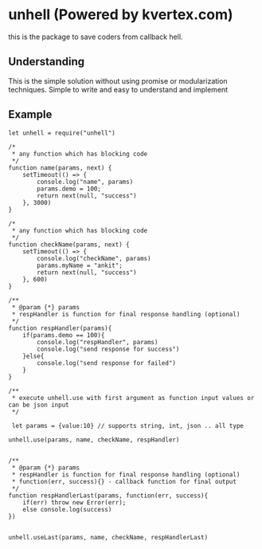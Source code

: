 # unhell  (Powered by kvertex.com)
this is the package to save coders from callback hell. 

## Understanding

This is the simple solution without using promise or modularization techniques. Simple to write and easy to understand and implement

## Example

```
let unhell = require("unhell")

/*
 * any function which has blocking code
 */
function name(params, next) {
    setTimeout(() => {
        console.log("name", params)
        params.demo = 100;
        return next(null, "success")
    }, 3000)
}

/*
 * any function which has blocking code
 */
function checkName(params, next) {
    setTimeout(() => {
        console.log("checkName", params)
        params.myName = "ankit";
        return next(null, "success")
    }, 600)
}

/**
 * @param {*} params 
 * respHandler is function for final response handling (optional)
 */
function respHandler(params){
    if(params.demo == 100){
        console.log("respHandler", params)
        console.log("send response for success")
    }else{
        console.log("send response for failed")
    }
}

/**
 * execute unhell.use with first argument as function input values or can be json input
 */

 let params = {value:10} // supports string, int, json .. all type

unhell.use(params, name, checkName, respHandler)


/**
 * @param {*} params 
 * respHandler is function for final response handling (optional)
 * function(err, success){} - callback function for final output
 */
function respHandlerLast(params, function(err, success){
    if(err) throw new Error(err);
    else console.log(success)
})


unhell.useLast(params, name, checkName, respHandlerLast)

```